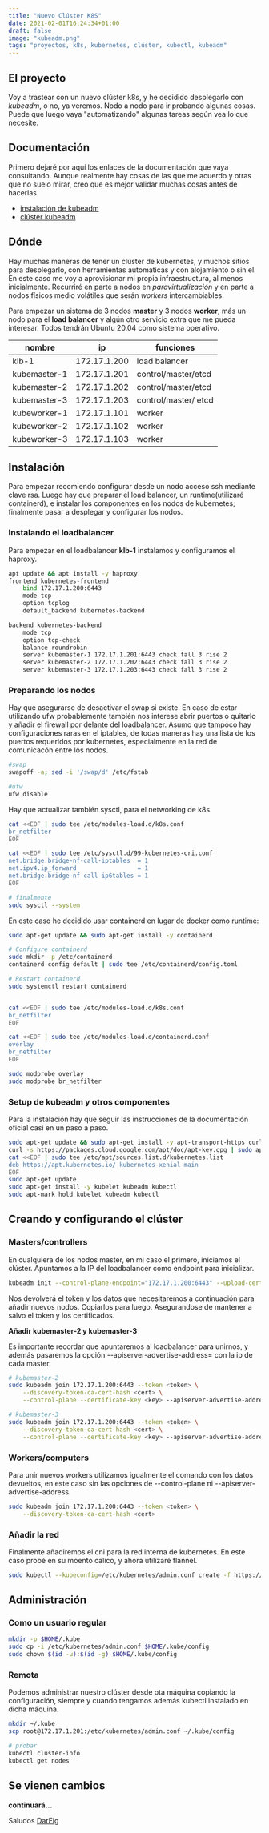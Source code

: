 ```yaml
---
title: "Nuevo Clúster K8S"
date: 2021-02-01T16:24:34+01:00
draft: false
image: "kubeadm.png"
tags: "proyectos, k8s, kubernetes, clúster, kubectl, kubeadm"
---
```


## El proyecto

Voy a trastear con un nuevo clúster k8s, y he decidido desplegarlo con *kubeadm*, o no, ya veremos. Nodo a nodo para ir probando algunas cosas. Puede que luego vaya "automatizando" algunas tareas según vea lo que necesite.

<!--more-->

## Documentación

Primero dejaré por aquí los enlaces de la documentación que vaya consultando. Aunque realmente hay cosas de las que me acuerdo y otras que no suelo mirar, creo que es mejor validar muchas cosas antes de hacerlas.

- [instalación de kubeadm](https://kubernetes.io/docs/setup/production-environment/tools/kubeadm/install-kubeadm/)
- [clúster kubeadm](https://kubernetes.io/docs/setup/production-environment/tools/kubeadm/create-cluster-kubeadm/)

## Dónde

Hay muchas maneras de tener un clúster de kubernetes, y muchos sitios para desplegarlo, con herramientas automáticas y con alojamiento o sin el. En este caso me voy a aprovisionar mi propia infraestructura, al menos inicialmente. Recurriré en parte a nodos en *paravirtualización* y en parte a nodos físicos medio volátiles que serán *workers* intercambiables.

Para empezar un sistema de 3 nodos **master** y 3 nodos **worker**, más un nodo para el **load balancer** y algún otro servicio extra que me pueda interesar. Todos tendrán Ubuntu 20.04 como sistema operativo.


nombre     | ip              |  funciones  
 ------------ |-------------| ------------
 klb-1         | 172.17.1.200 | load balancer
 kubemaster-1  | 172.17.1.201 | control/master/etcd  
 kubemaster-2  | 172.17.1.202 | control/master/etcd  
 kubemaster-3  | 172.17.1.203 | control/master/ etcd  
 kubeworker-1 | 172.17.1.101 | worker  
 kubeworker-2 | 172.17.1.102 | worker  
 kubeworker-3 | 172.17.1.103 | worker  

## Instalación

Para empezar recomiendo configurar desde un nodo acceso ssh mediante clave rsa. Luego hay que preparar el load balancer, un runtime(utilizaré containerd), e instalar los componentes en los nodos de kubernetes; finalmente pasar a desplegar y configurar los nodos.

### Instalando el loadbalancer

Para empezar en el loadbalancer **klb-1** instalamos y configuramos el haproxy.

```bash
apt update && apt install -y haproxy
frontend kubernetes-frontend
    bind 172.17.1.200:6443
    mode tcp
    option tcplog
    default_backend kubernetes-backend

backend kubernetes-backend
    mode tcp
    option tcp-check
    balance roundrobin
    server kubemaster-1 172.17.1.201:6443 check fall 3 rise 2
    server kubemaster-2 172.17.1.202:6443 check fall 3 rise 2
    server kubemaster-3 172.17.1.203:6443 check fall 3 rise 2

```

### Preparando los nodos

Hay que asegurarse de desactivar el swap si existe. En caso de estar utilizando ufw probablemente también nos interese abrir puertos o quitarlo y añadir el firewall por delante del loadbalancer. Asumo que tampoco hay configuraciones raras en el iptables, de todas maneras hay una lista de los puertos requeridos por kubernetes, especialmente en la red de comunicacón entre los nodos.

```bash
#swap
swapoff -a; sed -i '/swap/d' /etc/fstab

#ufw
ufw disable
```

Hay que actualizar también sysctl, para el networking de k8s.
```bash
cat <<EOF | sudo tee /etc/modules-load.d/k8s.conf
br_netfilter
EOF

cat <<EOF | sudo tee /etc/sysctl.d/99-kubernetes-cri.conf
net.bridge.bridge-nf-call-iptables  = 1
net.ipv4.ip_forward                 = 1
net.bridge.bridge-nf-call-ip6tables = 1
EOF

# finalmente
sudo sysctl --system
```
En este caso he decidido usar containerd en lugar de docker como runtime:

```bash
sudo apt-get update && sudo apt-get install -y containerd

# Configure containerd
sudo mkdir -p /etc/containerd
containerd config default | sudo tee /etc/containerd/config.toml

# Restart containerd
sudo systemctl restart containerd


cat <<EOF | sudo tee /etc/modules-load.d/k8s.conf
br_netfilter
EOF

cat <<EOF | sudo tee /etc/modules-load.d/containerd.conf
overlay
br_netfilter
EOF

sudo modprobe overlay
sudo modprobe br_netfilter
```

### Setup de kubeadm y otros componentes

Para la instalación hay que seguir las instrucciones de la documentación oficial casi en un paso a paso.

```bash
sudo apt-get update && sudo apt-get install -y apt-transport-https curl
curl -s https://packages.cloud.google.com/apt/doc/apt-key.gpg | sudo apt-key add -
cat <<EOF | sudo tee /etc/apt/sources.list.d/kubernetes.list
deb https://apt.kubernetes.io/ kubernetes-xenial main
EOF
sudo apt-get update
sudo apt-get install -y kubelet kubeadm kubectl
sudo apt-mark hold kubelet kubeadm kubectl
``` 

## Creando y configurando el clúster

### Masters/controllers

En cualquiera de los nodos master, en mi caso el primero, iniciamos el clúster. Apuntamos a la IP del loadbalancer como endpoint para inicializar.

```bash
kubeadm init --control-plane-endpoint="172.17.1.200:6443" --upload-certs --apiserver-advertise-address=172.17.1.201 --pod-network-cidr=10.0.0.0/8
```

Nos devolverá el token y los datos que necesitaremos a continuación para añadir nuevos nodos. Copiarlos para luego. Asegurandose de mantener a salvo el token y los certificados.

**Añadir kubemaster-2 y kubemaster-3**

Es importante recordar que apuntaremos al loadbalancer para unirnos, y además pasaremos la opción --apiserver-advertise-address= con la ip de cada master.

```bash
# kubemaster-2
sudo kubeadm join 172.17.1.200:6443 --token <token> \
    --discovery-token-ca-cert-hash <cert> \
    --control-plane --certificate-key <key> --apiserver-advertise-address=172.17.1.202

# kubemaster-3
sudo kubeadm join 172.17.1.200:6443 --token <token> \
    --discovery-token-ca-cert-hash <cert> \
    --control-plane --certificate-key <key> --apiserver-advertise-address=172.17.1.203
```

### Workers/computers

Para unir nuevos workers utilizamos igualmente el comando con los datos devueltos, en este caso sin las opciones de --control-plane ni --apiserver-advertise-address.

```bash
sudo kubeadm join 172.17.1.200:6443 --token <token> \
    --discovery-token-ca-cert-hash <cert>

```

### Añadir la red

Finalmente añadiremos el cni para la red interna de kubernetes. En este caso probé en su moento calico, y ahora utilizaré flannel.

```bash
sudo kubectl --kubeconfig=/etc/kubernetes/admin.conf create -f https://raw.githubusercontent.com/coreos/flannel/master/Documentation/kube-flannel.yml
```

## Administración

### Como un usuario regular

```bash
mkdir -p $HOME/.kube
sudo cp -i /etc/kubernetes/admin.conf $HOME/.kube/config
sudo chown $(id -u):$(id -g) $HOME/.kube/config
```

### Remota

Podemos administrar nuestro clúster desde ota máquina copiando la configuración, siempre y cuando tengamos además kubectl instalado en dicha máquina.

```bash
mkdir ~/.kube
scp root@172.17.1.201:/etc/kubernetes/admin.conf ~/.kube/config

# probar
kubectl cluster-info
kubectl get nodes
```


## Se vienen cambios 

**continuará...**

Saludos
[DarFig](https://github.com/DarFig)